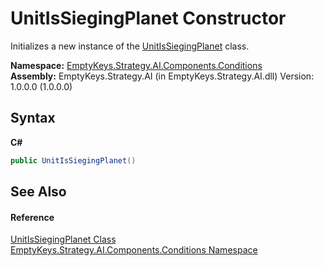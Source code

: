 # UnitIsSiegingPlanet Constructor 
 

Initializes a new instance of the <a href="T_EmptyKeys_Strategy_AI_Components_Conditions_UnitIsSiegingPlanet">UnitIsSiegingPlanet</a> class.

**Namespace:**&nbsp;<a href="N_EmptyKeys_Strategy_AI_Components_Conditions">EmptyKeys.Strategy.AI.Components.Conditions</a><br />**Assembly:**&nbsp;EmptyKeys.Strategy.AI (in EmptyKeys.Strategy.AI.dll) Version: 1.0.0.0 (1.0.0.0)

## Syntax

**C#**<br />
``` C#
public UnitIsSiegingPlanet()
```


## See Also


#### Reference
<a href="T_EmptyKeys_Strategy_AI_Components_Conditions_UnitIsSiegingPlanet">UnitIsSiegingPlanet Class</a><br /><a href="N_EmptyKeys_Strategy_AI_Components_Conditions">EmptyKeys.Strategy.AI.Components.Conditions Namespace</a><br />